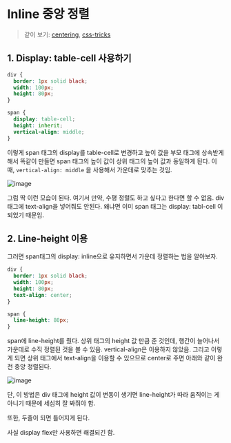 # Inline 중앙 정렬

> 같이 보기: [centering](https://poiemaweb.com/css3-centering), [css-tricks](https://css-tricks.com/centering-css-complete-guide/)

## 1. Display: table-cell 사용하기

```css
div {
  border: 1px solid black;
  width: 100px;
  height: 80px;
}

span {
  display: table-cell;
  height: inherit;
  vertical-align: middle;
}
```

이렇게 span 태그의 display를 table-cell로 변경하고 높이 값을 부모 태그에 상속받게 해서 똑같이 만들면 span 태그의 높이 값이 상위 태그의 높이 값과 동일하게 된다. 이 때, `vertical-align: middle` 을 사용해서 가운데로 맞추는 것임.

![image](https://user-images.githubusercontent.com/59427983/136689871-6d196498-ff6b-42dd-9a5b-43dc9fcb3c14.png)

그럼 딱 이런 모습이 된다. 여기서 만약, 수평 정렬도 하고 싶다고 한다면 할 수 없음. div 태그에 text-align을 넣어줘도 안된다. 왜냐면 이미 span 태그는 display: tabl-cell 이 되었기 때문임.

## 2. Line-height 이용

그러면 span태그의 display: inline으로 유지하면서 가운데 정렬하는 법을 알아보자.

```css
div {
  border: 1px solid black;
  width: 100px;
  height: 80px;
  text-align: center;
}

span {
  line-height: 80px;
}
```

span에 line-height를 줬다. 상위 태그의 height 값 만큼 준 것인데, 행간이 늘어나서 가운데로 수직 정렬된 것을 볼 수 있음. vertical-align은 이용하지 않았음. 그리고 이렇게 되면 상위 태그에서 text-align을 이용할 수 있으므로 center로 주면 아래와 같이 완전 중앙 정렬된다.

![image](https://user-images.githubusercontent.com/59427983/136690025-ae9c7420-842f-4192-b452-2e72fd38d266.png)

단, 이 방법은 div 태그에 height 값이 변동이 생기면 line-height가 따라 움직이는 게 아니기 때문에 세심히 잘 봐줘야 함.

또한, 두줄이 되면 틀어지게 된다.

사실 display flex만 사용하면 해결되긴 함.
